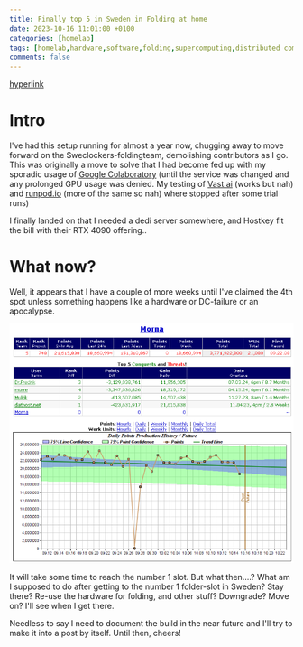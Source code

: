 ```yaml
---
title: Finally top 5 in Sweden in Folding at home
date: 2023-10-16 11:01:00 +0100
categories: [homelab]
tags: [homelab,hardware,software,folding,supercomputing,distributed computing]     # TAG names should always be lowercase
comments: false
---
```



[hyperlink](https://github.com/ms-studio/jekyll-hyperlink-test/)


# Intro

I've had this setup running for almost a year now, chugging away to move forward on the Sweclockers-foldingteam, demolishing contributors as I go. This was originally a move to solve that I had become fed up with my sporadic usage of [Google Colaboratory](https://colab.google/) (until the service was changed and any prolonged GPU usage was denied. My testing of [Vast.ai](https://vast.ai) (works but nah) and [runpod.io](https://runpod.io) (more of the same so nah) where stopped after some trial runs) 

I finally landed on that I needed a dedi server somewhere, and Hostkey fit the bill with their RTX 4090 offering..

# What now?

Well, it appears that I have a couple of more weeks until I've claimed the 4th spot unless something happens like a hardware or DC-failure or an apocalypse.

![image tooltip here](/assets/images/2023-10-16-Finally-top-5-in-Sweden-in-Folding-at-home/fah.PNG)

It will take some time to reach the number 1 slot. But what then....? What am I supposed to do after getting to the number 1 folder-slot in Sweden? Stay there? Re-use the hardware for folding, and other stuff? Downgrade? Move on? I'll see when I get there.

Needless to say I need to document the build in the near future and I'll try to make it into a post by itself. 
Until then, cheers!